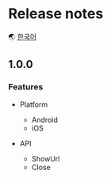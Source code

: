 # Release notes

🌏 [한국어](ReleaseNotes.md)

## 1.0.0

### Features

* Platform 
    * Android
    * iOS

* API
    * ShowUrl
    * Close 